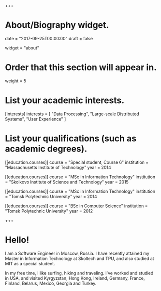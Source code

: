 +++
# About/Biography widget.

date = "2017-09-25T00:00:00"
draft = false

widget = "about"

# Order that this section will appear in.
weight = 5

# List your academic interests.
[interests]
  interests = [
    "Data Processing",
    "Large-scale Distributed Systems",
    "User Experience"
  ]

# List your qualifications (such as academic degrees).
[[education.courses]]
  course = "Special student, Course 6"
  institution = "Massachusetts Institute of Technology"
  year = 2014

[[education.courses]]
  course = "MSc in Information Technology"
  institution = "Skolkovo Institute of Science and Technology"
  year = 2015

[[education.courses]]
  course = "MSc in Information Technology"
  institution = "Tomsk Polytechnic University"
  year = 2014

[[education.courses]]
  course = "BSc in Computer Science"
  institution = "Tomsk Polytechnic University"
  year = 2012

+++

# Hello!

I am a Software Engineer in Moscow, Russia. I have recently attained my Master in Information Technology at Skoltech and TPU, and also studied at MIT as a special student.

In my free time, I like surfing, hiking and traveling. I've worked and studied in USA, and visited Kyrgyzstan, Hong Kong, Ireland, Germany, France, Finland, Belarus, Mexico, Georgia and Turkey.
